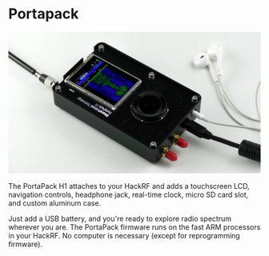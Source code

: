 # Portapack

![Portapack](/images/portapack.jpg)

The PortaPack H1 attaches to your HackRF and adds a touchscreen LCD, navigation controls, headphone jack, real-time clock, micro SD card slot, and custom aluminum case.

Just add a USB battery, and you're ready to explore radio spectrum wherever you are. The PortaPack firmware runs on the fast ARM processors in your HackRF. No computer is necessary (except for reprogramming firmware).